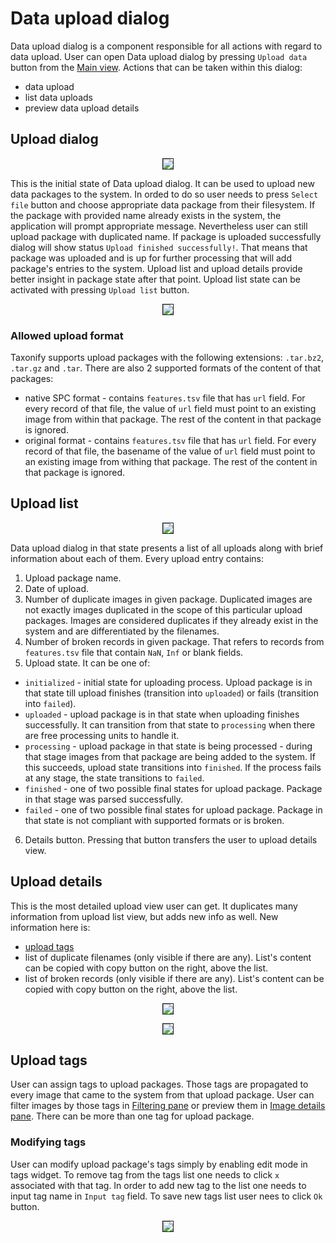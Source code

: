# Data upload dialog

Data upload dialog is a component responsible for all actions with regard to data upload. User can open Data upload dialog by pressing `Upload data` button from the [Main view](../main_view/README.md). Actions that can be taken within this dialog:
 - data upload
 - list data uploads
 - preview data upload details

## Upload dialog

<p align="center">
  <img src="static/data_upload_dialog_1.png" border=1>
</p>

This is the initial state of Data upload dialog. It can be used to upload new data packages to the system. In orded to do so user needs to press `Select file` button and choose appropriate data package from their filesystem. If the package with provided name already exists in the system, the application will prompt appropriate message. Nevertheless user can still upload package with duplicated name. If package is uploaded successfully dialog will show status `Upload finished successfully!`. That means that package was uploaded and is up for further processing that will add package's entries to the system. Upload list and upload details provide better insight in package state after that point. Upload list state can be activated with pressing `Upload list` button.

<p align="center">
  <img src="static/data_upload_dialog_data_upload.gif" border=1>
</p>

### Allowed upload format
Taxonify supports upload packages with the following extensions: `.tar.bz2`, `.tar.gz` and `.tar`. There are also 2 supported formats of the content of that packages:
 - native SPC format - contains `features.tsv` file that has `url` field. For every record of that file, the value of `url` field must point to an existing image from within that package. The rest of the content in that package is ignored.
 - original format - contains `features.tsv` file that has `url` field.
 For every record of that file, the basename of the value of `url` field must point to an existing image from withing that package. The rest of the content in that package is ignored.

## Upload list

<p align="center">
  <img src="static/data_upload_dialog_2.png" border=1>
</p>

Data upload dialog in that state presents a list of all uploads along with brief information about each of them. Every upload entry contains:
1. Upload package name.
2. Date of upload.
3. Number of duplicate images in given package. Duplicated images are not exactly images duplicated in the scope of this particular upload packages. Images are considered duplicates if they already exist in the system and are differentiated by the filenames.
4. Number of broken records in given package. That refers to records from `features.tsv` file that contain `NaN`, `Inf` or blank fields.
5. Upload state. It can be one of:
 - `initialized` - initial state for uploading process. Upload package is in that state till upload finishes (transition into `uploaded`) or fails (transition into `failed`).
 - `uploaded` - upload package is in that state when uploading finishes successfully. It can transition from that state to `processing` when there are free processing units to handle it.
 - `processing` - upload package in that state is being processed - during that stage images from that package are being added to the system. If this succeeds, upload state transitions into `finished`. If the process fails at any stage, the state transitions to `failed`.
 - `finished` - one of two possible final states for upload package. Package in that stage was parsed successfully.
 - `failed` - one of two possible final states for upload package. Package in that state is not compliant with supported formats or is broken.
6. Details button. Pressing that button transfers the user to upload details view.

## Upload details

This is the most detailed upload view user can get. It duplicates many information from upload list view, but adds new info as well. New information here is:
  - [upload tags](#upload-tags)
  - list of duplicate filenames (only visible if there are any). List's content can be copied with copy button on the right, above the list.
  - list of broken records (only visible if there are any). List's content can be copied with copy button on the right, above the list.

<p align="center">
  <img src="static/data_upload_dialog_full.png" border=1>
</p>

<p align="center">
  <img src="static/data_upload_dialog_tags_only.png" border=1>
</p>

## Upload tags

User can assign tags to upload packages. Those tags are propagated to every image that came to the system from that upload package. User can filter images by those tags in [Filtering pane](../filtering_pane/README.md#Tags) or preview them in [Image details pane](../image_details_pane/README.md). There can be more than one tag for upload package.

### Modifying tags

User can modify upload package's tags simply by enabling edit mode in tags widget. To remove tag from the tags list one needs to click `x` associated with that tag. In order to add new tag to the list one needs to input tag name in `Input tag` field. To save new tags list user nees to click `Ok` button. 

<p align="center">
  <img src="static/data_upload_dialog_modifying_tags.gif" border=1>
</p>
